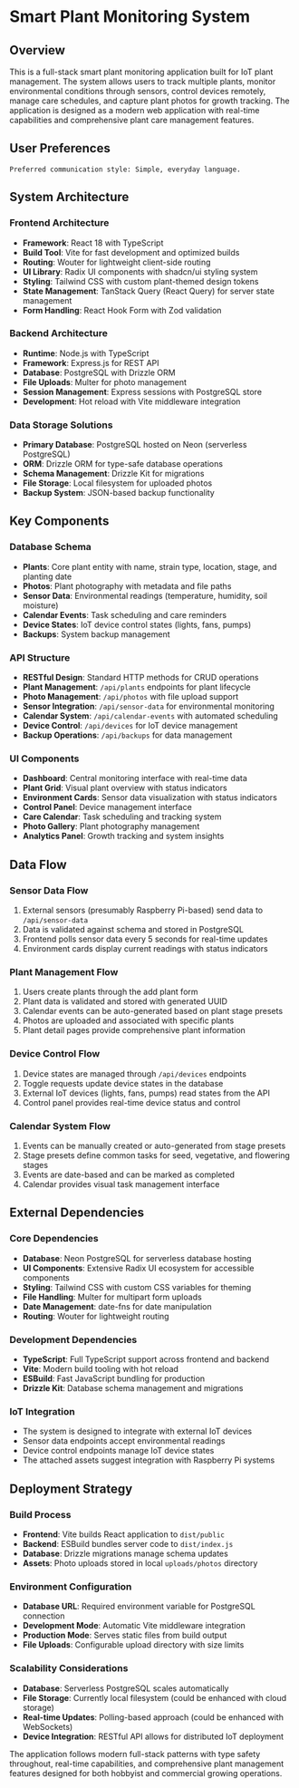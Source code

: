 # Smart Plant Monitoring System

## Overview

This is a full-stack smart plant monitoring application built for IoT plant management. The system allows users to track multiple plants, monitor environmental conditions through sensors, control devices remotely, manage care schedules, and capture plant photos for growth tracking. The application is designed as a modern web application with real-time capabilities and comprehensive plant care management features.

## User Preferences

```
Preferred communication style: Simple, everyday language.
```

## System Architecture

### Frontend Architecture
- **Framework**: React 18 with TypeScript
- **Build Tool**: Vite for fast development and optimized builds
- **Routing**: Wouter for lightweight client-side routing
- **UI Library**: Radix UI components with shadcn/ui styling system
- **Styling**: Tailwind CSS with custom plant-themed design tokens
- **State Management**: TanStack Query (React Query) for server state management
- **Form Handling**: React Hook Form with Zod validation

### Backend Architecture
- **Runtime**: Node.js with TypeScript
- **Framework**: Express.js for REST API
- **Database**: PostgreSQL with Drizzle ORM
- **File Uploads**: Multer for photo management
- **Session Management**: Express sessions with PostgreSQL store
- **Development**: Hot reload with Vite middleware integration

### Data Storage Solutions
- **Primary Database**: PostgreSQL hosted on Neon (serverless PostgreSQL)
- **ORM**: Drizzle ORM for type-safe database operations
- **Schema Management**: Drizzle Kit for migrations
- **File Storage**: Local filesystem for uploaded photos
- **Backup System**: JSON-based backup functionality

## Key Components

### Database Schema
- **Plants**: Core plant entity with name, strain type, location, stage, and planting date
- **Photos**: Plant photography with metadata and file paths
- **Sensor Data**: Environmental readings (temperature, humidity, soil moisture)
- **Calendar Events**: Task scheduling and care reminders
- **Device States**: IoT device control states (lights, fans, pumps)
- **Backups**: System backup management

### API Structure
- **RESTful Design**: Standard HTTP methods for CRUD operations
- **Plant Management**: `/api/plants` endpoints for plant lifecycle
- **Photo Management**: `/api/photos` with file upload support
- **Sensor Integration**: `/api/sensor-data` for environmental monitoring
- **Calendar System**: `/api/calendar-events` with automated scheduling
- **Device Control**: `/api/devices` for IoT device management
- **Backup Operations**: `/api/backups` for data management

### UI Components
- **Dashboard**: Central monitoring interface with real-time data
- **Plant Grid**: Visual plant overview with status indicators
- **Environment Cards**: Sensor data visualization with status indicators
- **Control Panel**: Device management interface
- **Care Calendar**: Task scheduling and tracking system
- **Photo Gallery**: Plant photography management
- **Analytics Panel**: Growth tracking and system insights

## Data Flow

### Sensor Data Flow
1. External sensors (presumably Raspberry Pi-based) send data to `/api/sensor-data`
2. Data is validated against schema and stored in PostgreSQL
3. Frontend polls sensor data every 5 seconds for real-time updates
4. Environment cards display current readings with status indicators

### Plant Management Flow
1. Users create plants through the add plant form
2. Plant data is validated and stored with generated UUID
3. Calendar events can be auto-generated based on plant stage presets
4. Photos are uploaded and associated with specific plants
5. Plant detail pages provide comprehensive plant information

### Device Control Flow
1. Device states are managed through `/api/devices` endpoints
2. Toggle requests update device states in the database
3. External IoT devices (lights, fans, pumps) read states from the API
4. Control panel provides real-time device status and control

### Calendar System Flow
1. Events can be manually created or auto-generated from stage presets
2. Stage presets define common tasks for seed, vegetative, and flowering stages
3. Events are date-based and can be marked as completed
4. Calendar provides visual task management interface

## External Dependencies

### Core Dependencies
- **Database**: Neon PostgreSQL for serverless database hosting
- **UI Components**: Extensive Radix UI ecosystem for accessible components
- **Styling**: Tailwind CSS with custom CSS variables for theming
- **File Handling**: Multer for multipart form uploads
- **Date Management**: date-fns for date manipulation
- **Routing**: Wouter for lightweight routing

### Development Dependencies
- **TypeScript**: Full TypeScript support across frontend and backend
- **Vite**: Modern build tooling with hot reload
- **ESBuild**: Fast JavaScript bundling for production
- **Drizzle Kit**: Database schema management and migrations

### IoT Integration
- The system is designed to integrate with external IoT devices
- Sensor data endpoints accept environmental readings
- Device control endpoints manage IoT device states
- The attached assets suggest integration with Raspberry Pi systems

## Deployment Strategy

### Build Process
- **Frontend**: Vite builds React application to `dist/public`
- **Backend**: ESBuild bundles server code to `dist/index.js`
- **Database**: Drizzle migrations manage schema updates
- **Assets**: Photo uploads stored in local `uploads/photos` directory

### Environment Configuration
- **Database URL**: Required environment variable for PostgreSQL connection
- **Development Mode**: Automatic Vite middleware integration
- **Production Mode**: Serves static files from build output
- **File Uploads**: Configurable upload directory with size limits

### Scalability Considerations
- **Database**: Serverless PostgreSQL scales automatically
- **File Storage**: Currently local filesystem (could be enhanced with cloud storage)
- **Real-time Updates**: Polling-based approach (could be enhanced with WebSockets)
- **Device Integration**: RESTful API allows for distributed IoT deployment

The application follows modern full-stack patterns with type safety throughout, real-time capabilities, and comprehensive plant management features designed for both hobbyist and commercial growing operations.